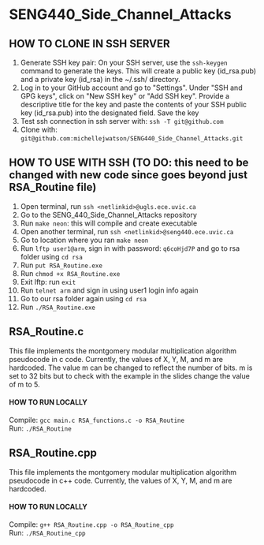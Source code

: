 # SENG440_Side_Channel_Attacks

## HOW TO CLONE IN SSH SERVER 
1. Generate SSH key pair: On your SSH server, use the `ssh-keygen` command to generate the keys. This will create a public key (id_rsa.pub) and a private key (id_rsa) in the ~/.ssh/ directory.
2. Log in to your GitHub account and go to "Settings". Under "SSH and GPG keys", click on "New SSH key" or "Add SSH key". Provide a descriptive title for the key and paste the contents of your SSH public key (id_rsa.pub) into the designated field. Save the key
3. Test ssh connection in ssh server with: `ssh -T git@github.com`
4. Clone with: `git@github.com:michellejwatson/SENG440_Side_Channel_Attacks.git` 

## HOW TO USE WITH SSH (TO DO: this need to be changed with new code since goes beyond just RSA_Routine file)
1. Open terminal, run `ssh <netlinkid>@ugls.ece.uvic.ca`
2. Go to the SENG_440_Side_Channel_Attacks repository
2. Run `make neon`: this will compile and create executable 
3. Open another terminal, run `ssh <netlinkid>@seng440.ece.uvic.ca`
4. Go to location where you ran `make neon`
5. Run `lftp user1@arm`, sign in with password: `q6coHjd7P` and go to rsa folder using `cd rsa`
6. Run `put RSA_Routine.exe`
7. Run `chmod +x RSA_Routine.exe`
8. Exit lftp: run `exit`
9. Run `telnet arm` and sign in using user1 login info again 
10. Go to our rsa folder again using `cd rsa`
11. Run `./RSA_Routine.exe`

## RSA_Routine.c 
This file implements the montgomery modular multiplication algorithm pseudocode in c code. 
Currently, the values of X, Y, M, and m are hardcoded. 
The value m can be changed to reflect the number of bits.
m is set to 32 bits but to check with the example in the slides change the value of m to 5.

#### HOW TO RUN LOCALLY
Compile: ``gcc main.c RSA_functions.c -o RSA_Routine``     
Run: ``./RSA_Routine``         

## RSA_Routine.cpp
This file implements the montgomery modular multiplication algorithm pseudocode in c++ code. 
Currently, the values of X, Y, M, and m are hardcoded. 

#### HOW TO RUN LOCALLY
Compile: ``g++ RSA_Routine.cpp -o RSA_Routine_cpp``      
Run: ``./RSA_Routine_cpp``         

